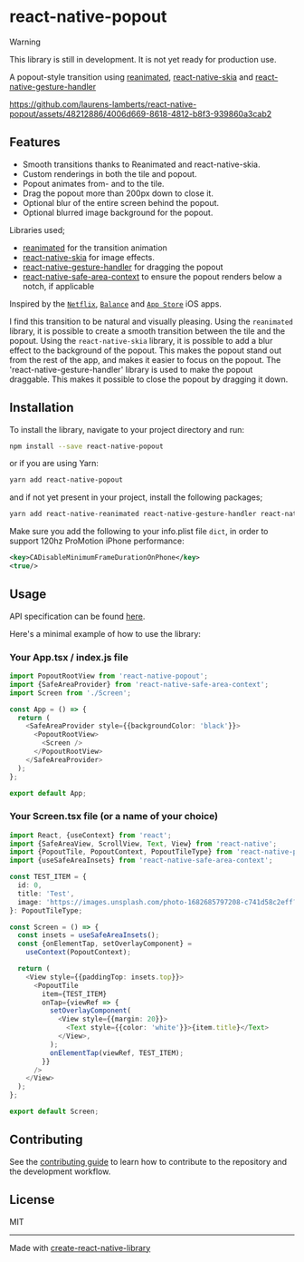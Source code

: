 # react-native-popout

> [!WARNING]  
> This library is still in development. It is not yet ready for production use.

A popout-style transition using [reanimated](https://www.reanimated2.com), [react-native-skia](https://github.com/Shopify/react-native-skia) and [react-native-gesture-handler](https://docs.swmansion.com/react-native-gesture-handler/)

https://github.com/laurens-lamberts/react-native-popout/assets/48212886/4006d669-8618-4812-b8f3-939860a3cab2

## Features

- Smooth transitions thanks to Reanimated and react-native-skia.
- Custom renderings in both the tile and popout.
- Popout animates from- and to the tile.
- Drag the popout more than 200px down to close it.
- Optional blur of the entire screen behind the popout.
- Optional blurred image background for the popout.

Libraries used;

- [reanimated](https://www.reanimated2.com) for the transition animation
- [react-native-skia](https://github.com/Shopify/react-native-skia) for image effects.
- [react-native-gesture-handler](https://docs.swmansion.com/react-native-gesture-handler/) for dragging the popout
- [react-native-safe-area-context](https://github.com/th3rdwave/react-native-safe-area-context) to ensure the popout renders below a notch, if applicable

Inspired by the [`Netflix`](https://apps.apple.com/us/app/netflix/id363590051), [`Balance`](https://apps.apple.com/to/app/balance-meditation-sleep/id1361356590) and [`App Store`](https://www.apple.com/app-store/) iOS apps.

I find this transition to be natural and visually pleasing. Using the `reanimated` library, it is possible to create a smooth transition between the tile and the popout. Using the `react-native-skia` library, it is possible to add a blur effect to the background of the popout. This makes the popout stand out from the rest of the app, and makes it easier to focus on the popout. The 'react-native-gesture-handler' library is used to make the popout draggable. This makes it possible to close the popout by dragging it down.

## Installation

To install the library, navigate to your project directory and run:

```bash
npm install --save react-native-popout
```

or if you are using Yarn:

```bash
yarn add react-native-popout
```

and if not yet present in your project, install the following packages;

```bash
yarn add react-native-reanimated react-native-gesture-handler react-native-safe-area-context @shopify/react-native-skia
```

Make sure you add the following to your info.plist file `dict`, in order to support 120hz ProMotion iPhone performance:

```xml
<key>CADisableMinimumFrameDurationOnPhone</key>
<true/>
```

## Usage

API specification can be found [here](API.md).

Here's a minimal example of how to use the library:

### Your App.tsx / index.js file

```typescript
import PopoutRootView from 'react-native-popout';
import {SafeAreaProvider} from 'react-native-safe-area-context';
import Screen from './Screen';

const App = () => {
  return (
    <SafeAreaProvider style={{backgroundColor: 'black'}}>
      <PopoutRootView>
        <Screen />
      </PopoutRootView>
    </SafeAreaProvider>
  );
};

export default App;
```

### Your Screen.tsx file (or a name of your choice)

```typescript
import React, {useContext} from 'react';
import {SafeAreaView, ScrollView, Text, View} from 'react-native';
import {PopoutTile, PopoutContext, PopoutTileType} from 'react-native-popout';
import {useSafeAreaInsets} from 'react-native-safe-area-context';

const TEST_ITEM = {
  id: 0,
  title: 'Test',
  image: 'https://images.unsplash.com/photo-1682685797208-c741d58c2eff?q=80&w=3540&auto=format&fit=crop&ixlib=rb-4.0.3&ixid=M3wxMjA3fDF8MHxwaG90by1wYWdlfHx8fGVufDB8fHx8fA%3D%3D',
}: PopoutTileType;

const Screen = () => {
  const insets = useSafeAreaInsets();
  const {onElementTap, setOverlayComponent} =
    useContext(PopoutContext);

  return (
    <View style={{paddingTop: insets.top}}>
      <PopoutTile
        item={TEST_ITEM}
        onTap={viewRef => {
          setOverlayComponent(
            <View style={{margin: 20}}>
              <Text style={{color: 'white'}}>{item.title}</Text>
            </View>,
          );
          onElementTap(viewRef, TEST_ITEM);
        }}
      />
    </View>
  );
};

export default Screen;
```

## Contributing

See the [contributing guide](CONTRIBUTING.md) to learn how to contribute to the repository and the development workflow.

## License

MIT

---

Made with [create-react-native-library](https://github.com/callstack/react-native-builder-bob)
